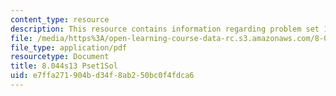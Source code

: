 ```yaml
---
content_type: resource
description: This resource contains information regarding problem set 1 solution.
file: /media/https%3A/open-learning-course-data-rc.s3.amazonaws.com/8-044-statistical-physics-i-spring-2013/e7ffa271904bd34f8ab250bc0f4fdca6_MIT8_044S13_pss1.pdf
file_type: application/pdf
resourcetype: Document
title: 8.044s13 Pset1Sol
uid: e7ffa271-904b-d34f-8ab2-50bc0f4fdca6
---
```

